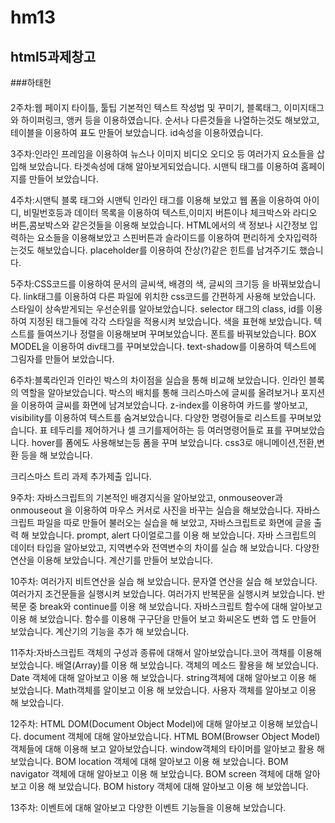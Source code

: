 # hm13 
## html5과제창고
###하태헌
####
2주차:웹 페이지 타이틀, 툴팁 기본적인 텍스트 작성법 및 꾸미기, 블록태그, 이미지태그와 하이퍼링크, 앵커 등을 
이용하였습니다. 순서나 다른것들을 나열하는것도 해보았고, 테이블을 이용하여 표도 만들어 보았습니다.
id속성을 이용하였습니다.

3주차:인라인 프레임을 이용하여 뉴스나 이미지 비디오 오디오 등 여러가지 요소들을 삽입해 보았습니다. 
타겟속성에 대해 알아보게되었습니다.
시맨틱 태그를 이용하여 홈페이지를 만들어 보았습니다.

4주차:시맨틱 블록 태그와 시맨틱 인라인 태그를 이용해 보았고 웹 폼을 이용하여 아이디, 비밀번호등과 데이터 목록을
이용하여 텍스트,이미지 버튼이나 체크박스와 라디오 버튼,콤보박스와 같은것들을 이용해 보았습니다. HTML에서의 
색 정보나 시간정보 입력하는 요소들을 이용해보았고 스핀버튼과 슬라이드를 이용하여 편리하게 숫자입력하는것도
해보았습니다.
placeholder를 이용하여 잔상(?)같은 힌트를 남겨주기도 했습니다.

5주차:CSS코드를 이용하여 문서의 글씨색, 배경의 색, 글씨의 크기등 을 바꿔보았습니다. link태그를 이용하여 다른
파일에 위치한 css코드를 간편하게 사용해 보았습니다. 스타일이 상속받게되는 우선순위를 알아보았습니다. 
selector 태그의 class, id를 이용하여 지정된 태그들에 각각 스타일을 적용시켜 보았습니다. 색을 표현해 보았습니다.
텍스트를 들여쓰기나 정렬을 이용해보며 꾸며보았습니다. 폰트를 바꿔보았습니다.
BOX MODEL을 이용하여 div태그를 꾸며보았습니다. text-shadow를 이용하여 텍스트에 그림자를 만들어 보았습니다.

6주차:블록라인과 인라인 박스의 차이점을 실습을 통해 비교해 보았습니다. 인라인 블록의 역할을 알아보았습니다.
박스의 배치를 통해 크리스마스에 글씨를 올려보거나 포지션을 이용하여 글씨를 화면에 남겨보았습니다.
z-index를 이용하여 카드를 쌓아보고, visibility를 이용하여 텍스트를 숨겨보았습니다.
다양한 명령어들로 리스트를 꾸며보았습니다. 표 테두리를 제어하거나 셀 크기를제어하는 등 
여러명령어들로 표를 꾸며보았습니다.
hover를 폼에도 사용해보는등 폼을 꾸며 보았습니다. css3로 애니메이션,전환,변환 등을 해 보았습니다.

크리스마스 트리 과제 추가제출 입니다.


9주차: 자바스크립트의 기본적인 배경지식을 알아보았고, onmouseover과 onmouseout 을 이용하여 마우스 커서로
사진을 바꾸는 실습을 해보았습니다. 자바스크립트 파일을 따로 만들어 불러오는 실습을 해 보았고, 자바스크립트로
화면에 글을 출력 해 보았습니다. prompt, alert 다이얼로그를 이용 해 보았습니다. 자바 스크립트의 데이터 타입을
알아보았고, 지역변수와 전역변수의 차이를 실습 해 보았습니다. 다양한 연산을 이용해 보았습니다. 계산기를 만들어
보았습니다.

10주차: 여러가지 비트연산을 실습 해 보았습니다. 문자열 연산을 실습 해 보았습니다. 여러가지 조건문들을
실행시켜 보았습니다. 여러가지 반복문을 실행시켜 보았습니다. 반복문 중 break와 continue를 이용 해 보았습니다.
자바스크립트 함수에 대해 알아보고 이용 해 보았습니다. 함수를 이용해 구구단을 만들어 보고 화씨온도 변화 앱
도 만들어 보았습니다. 계산기의 기능을 추가 해 보았습니다.

11주차:자바스크립트 객체의 구성과 종류에 대해서 알아보았습니다.코어 객채를 이용해 보았습니다. 배열(Array)를
이용 해 보았습니다. 객체의 메소드 활용을 해 보았습니다. Date 객체에 대해 알아보고 이용 해 보았습니다.
string객체에 대해 알아보고 이용 해 보았습니다. Math객체를 알이보고 이용 해 보았습니다. 사용자 객체를 알아보고
이용 해 보았습니다.

12주차: HTML DOM(Document Object Model)에 대해 알아보고 이용해 보았습니다. document 객체에 대해
알아보았습니다. HTML BOM(Browser Object Model)객체들에 대해 이용해 보고 알아보았습니다.
window객체의 타이머를 알아보고 활용 해 보았습니다. BOM location 객체에 대해 알아보고 이용 해 보았습니다.
BOM navigator 객체에 대해 알아보고 이용 해 보았습니다. BOM screen 객체에 대해 알아보고 이용 해 보았습니다.
BOM history 객체에 대해 알아보고 이용 해 보았씁니다.

13주차: 이벤트에 대해 알아보고 다양한 이벤트 기능들을 이용해 보았습니다.
